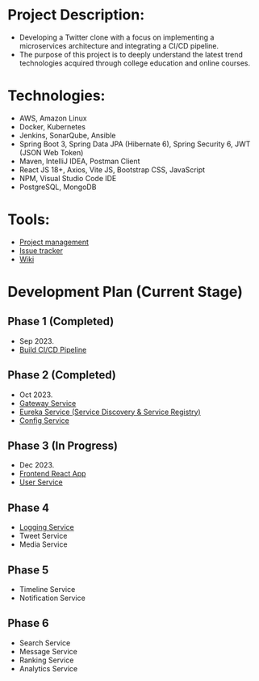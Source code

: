 # Project Description:
- Developing a Twitter clone with a focus on implementing a microservices architecture and integrating a CI/CD pipeline.
- The purpose of this project is to deeply understand the latest trend technologies acquired through college education and online courses.

# Technologies:
- AWS, Amazon Linux
- Docker, Kubernetes
- Jenkins, SonarQube, Ansible
- Spring Boot 3, Spring Data JPA (Hibernate 6), Spring Security 6, JWT (JSON Web Token)
- Maven, IntelliJ IDEA, Postman Client
- React JS 18+, Axios, Vite JS, Bootstrap CSS, JavaScript
- NPM, Visual Studio Code IDE
- PostgreSQL, MongoDB


# Tools:
- [Project management](https://github.com/users/jamongx/projects/3)
- [Issue tracker](https://github.com/jamongx/twitter-clone/issues)
- [Wiki](https://github.com/jamongx/twitter-clone/wiki)


# Development Plan (Current Stage)
## Phase 1 (Completed)
- Sep 2023.
- [Build CI/CD Pipeline](https://github.com/jamongx/twitter-clone/wiki/build-CI-CD-pipeline)


## Phase 2 (Completed)
- Oct 2023.
- [Gateway Service](https://github.com/jamongx/twitter-clone-gateway-service)
- [Eureka Service (Service Discovery & Service Registry)](https://github.com/jamongx/twitter-clone-eureka-service)
- [Config Service](https://github.com/jamongx/twitter-clone-config-service)

## Phase 3 (In Progress)
- Dec 2023.
- [Frontend React App](https://github.com/jamongx/twitter-clone-react)
- [User Service](https://github.com/jamongx/twitter-clone-user-service)

## Phase 4
- [Logging Service](https://github.com/jamongx/twitter-clone-logging-service)
- Tweet Service
- Media Service

## Phase 5
- Timeline Service
- Notification Service

## Phase 6
- Search Service
- Message Service
- Ranking Service
- Analytics Service
